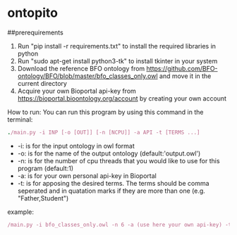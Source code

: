 # ontopito
##prerequirements
1. Run "pip install -r requirements.txt" to install the required libraries in python
2. Run "sudo apt-get install python3-tk" to install tkinter in your system
3. Download the reference BFO ontology from https://github.com/BFO-ontology/BFO/blob/master/bfo_classes_only.owl and move it in the current directory
4. Acquire your own Bioportal api-key from https://bioportal.bioontology.org/account by creating your own account

How to run:
You can run this program by using this command in the terminal:
```ruby
./main.py -i INP [-o [OUT]] [-n [NCPU]] -a API -t [TERMS ...]
```

- \-i: is for the input ontology in owl format
- \-o: is for the name of the output ontology (default:'output.owl')
- \-n: is for the number of cpu threads that you would like to use for this program (default:1)
- \-a: is for your own personal api-key in Bioportal
- \-t: is for apposing the desired terms. The terms should be comma seperated and in quatation marks if they are more than one (e.g. "Father,Student")

example:
```ruby
/main.py -i bfo_classes_only.owl -n 6 -a (use here your own api-key) -t Human
```
